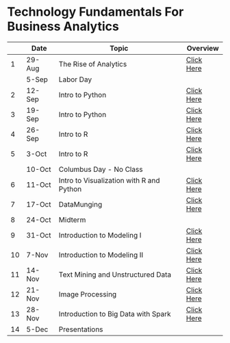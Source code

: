 # Technology Fundamentals For Business Analytics

|    | Date   | Topic                                    | Overview                                                                           |
|----|--------|------------------------------------------|------------------------------------------------------------------------------------|
| 1  | 29-Aug | The Rise of Analytics                    | [Click Here](https://gist.github.com/jkuruzovich/672945f488de09dee47010a6f3f343ba) |
|    | 5-Sep  | Labor Day                                |                                                                                    |
| 2  | 12-Sep | Intro to Python                          | [Click Here](https://gist.github.com/jkuruzovich/672945f488de09dee47010a6f3f343ba) |
| 3  | 19-Sep | Intro to Python                          | [Click Here](https://gist.github.com/jkuruzovich/672945f488de09dee47010a6f3f343ba) |
| 4  | 26-Sep | Intro to R                               | [Click Here](https://gist.github.com/jkuruzovich/672945f488de09dee47010a6f3f343ba) |
| 5  | 3-Oct  | Intro to R                               | [Click Here](https://gist.github.com/jkuruzovich/672945f488de09dee47010a6f3f343ba) |
|    | 10-Oct | Columbus Day - No Class                  |                                                                                    |
| 6  | 11-Oct | Intro to Visualization with R and Python | [Click Here](https://gist.github.com/jkuruzovich/672945f488de09dee47010a6f3f343ba) |
| 7  | 17-Oct | DataMunging                              | [Click Here](https://gist.github.com/jkuruzovich/672945f488de09dee47010a6f3f343ba) |
| 8  | 24-Oct | Midterm                                  |                                                                                    |
| 9  | 31-Oct | Introduction to Modeling I               | [Click Here](https://gist.github.com/jkuruzovich/672945f488de09dee47010a6f3f343ba) |
| 10 | 7-Nov  | Introduction to Modeling II              | [Click Here](https://gist.github.com/jkuruzovich/672945f488de09dee47010a6f3f343ba) |
| 11 | 14-Nov | Text Mining and Unstructured Data        | [Click Here](https://gist.github.com/jkuruzovich/672945f488de09dee47010a6f3f343ba) |
| 12 | 21-Nov | Image Processing                         | [Click Here](https://gist.github.com/jkuruzovich/672945f488de09dee47010a6f3f343ba) |
| 13 | 28-Nov | Introduction to Big Data with Spark      | [Click Here](https://gist.github.com/jkuruzovich/672945f488de09dee47010a6f3f343ba) |
| 14 | 5-Dec  | Presentations                            |                                                                                    |
